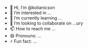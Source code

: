 - 👋 Hi, I’m @kolianicson
- 👀 I’m interested in ...
- 🌱 I’m currently learning ...
- 💞️ I’m looking to collaborate on ...ury
- 📫 How to reach me ...
- 😄 Pronouns: ...
- ⚡ Fun fact: ...

<!---2sfd
kolianicson/kolianicson is a ✨ special ✨ repository because its `README.md` (this file) appears on your GitHub profile.
You can click the Preview link to take a look at your changes.
--->
